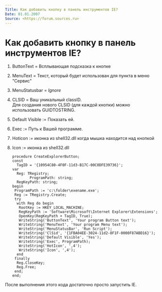 ```yaml
---
Title: Как добавить кнопку в панель инструментов IE?
Date: 01.01.2007
Source: <https://forum.sources.ru>
---
```



Как добавить кнопку в панель инструментов IE?
=============================================

1. ButtonText = Всплывающая подсказка к кнопке

2. MenuText = Текст, который будет использован для пункта в меню
"Сервис"

3. MenuStatusbar = *Ignore*

4. CLSID = Ваш уникальный classID.  
   Для создания нового CLSID (для каждой
   кнопки) можно использовать GUIDTOSTRING.

5. Default Visible := Показать ей.

6. Exec := Путь к Вашей программе.

7. Hoticon := иконка из shell32.dll когда мышка находится над кнопкой

8. Icon := иконка из shell32.dll

    ```delphi
    procedure CreateExplorerButton;
    const
      TagID = '{10954C80-4F0F-11d3-B17C-00C0DFE39736}';
    var
      Reg: TRegistry;
            ProgramPath: string;
      RegKeyPath: string;
    begin
     ProgramPath := 'c:\folder\exename.exe';
     Reg := TRegistry.Create;
     try
      with Reg do begin
       RootKey := HKEY_LOCAL_MACHINE;
       RegKeyPath := 'Software\Microsoft\Internet Explorer\Extensions';
       OpenKey(RegKeyPath + TagID, True);
       WriteString('ButtonText', 'Your program Button text');
       WriteString('MenuText', 'Your program Menu text');
       WriteString('MenuStatusBar', 'Run Script');
       WriteString('ClSid', '{1FBA04EE-3024-11d2-8F1F-0000F87ABD16}');
       WriteString('Default Visible', 'Yes'); 
       WriteString('Exec', ProgramPath);
       WriteString('HotIcon', ',4');
       WriteString('Icon', ',4');
      end
     finally
      Reg.CloseKey;
      Reg.Free;
     end;
    end;
    ```

После выполнения этого кода достаточно просто запустить IE.


